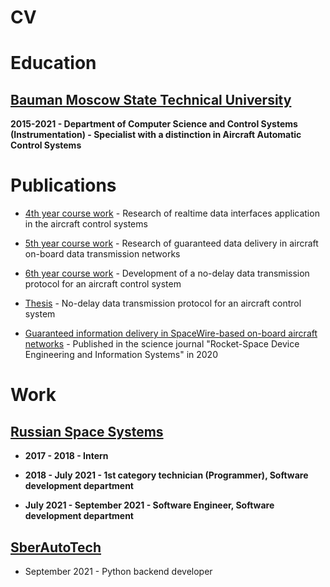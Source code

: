 # CV

# Education

## [Bauman Moscow State Technical University](https://www.bmstu.ru/)

**2015-2021 - Department of Computer Science and Control Systems (Instrumentation) - Specialist with a distinction in Aircraft Automatic Control Systems**

# Publications

* [4th year course work](https://docs.google.com/document/d/1j5d37XLHxmK096koQAhbnjqaVbBp9rRjGgWdhcidXEQ/edit?usp=sharing) - Research of realtime data interfaces application in the aircraft control systems 

* [5th year course work](https://docs.google.com/document/d/1d-gjWqyAqA_X07iOnQdnYiTBBa8wj_B6oZaSR8xmWhQ/edit?usp=sharing) - Research of guaranteed data delivery in aircraft on-board data transmission networks

* [6th year course work](https://docs.google.com/document/d/1m94jsEyCdxuhWvVa6ToOof2MVJRk-8ZxqAiPRgutx0k/edit) - Development of a no-delay data transmission protocol for an aircraft control system 

* [Thesis](https://docs.google.com/document/d/1Z7iDwl9JW0M8j9c8Up94Lg3qQnEHH7sFV6treQS_IHA/edit) - No-delay data transmission protocol for an aircraft control system 

* [Guaranteed information delivery in SpaceWire-based on-board aircraft networks](http://spacedevice.ru/wp-content/uploads/2020/12/9_p83_0704.pdf) - Published in the science journal "Rocket-Space Device Engineering and Information Systems" in 2020


# Work

##  [Russian Space Systems](http://russianspacesystems.ru/)

* **2017 - 2018 - Intern**

* **2018 - July 2021 - 1st category technician (Programmer), Software development department**

* **July 2021 - September 2021 - Software Engineer, Software development department**


## [SberAutoTech](https://sberautotech.ru/)

* September 2021 - Python backend developer
